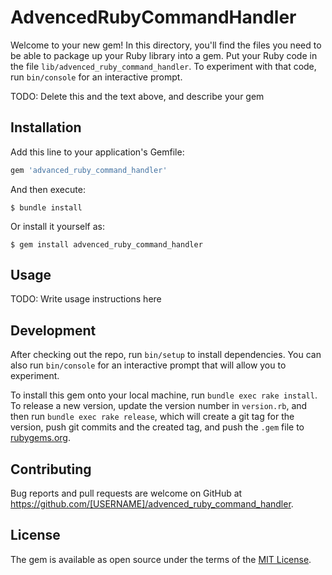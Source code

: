 # AdvencedRubyCommandHandler

Welcome to your new gem! In this directory, you'll find the files you need to be able to package up your Ruby library into a gem. Put your Ruby code in the file `lib/advenced_ruby_command_handler`. To experiment with that code, run `bin/console` for an interactive prompt.

TODO: Delete this and the text above, and describe your gem

## Installation

Add this line to your application's Gemfile:

```ruby
gem 'advanced_ruby_command_handler'
```

And then execute:

    $ bundle install

Or install it yourself as:

    $ gem install advenced_ruby_command_handler

## Usage

TODO: Write usage instructions here

## Development

After checking out the repo, run `bin/setup` to install dependencies. You can also run `bin/console` for an interactive prompt that will allow you to experiment.

To install this gem onto your local machine, run `bundle exec rake install`. To release a new version, update the version number in `version.rb`, and then run `bundle exec rake release`, which will create a git tag for the version, push git commits and the created tag, and push the `.gem` file to [rubygems.org](https://rubygems.org).

## Contributing

Bug reports and pull requests are welcome on GitHub at https://github.com/[USERNAME]/advenced_ruby_command_handler.

## License

The gem is available as open source under the terms of the [MIT License](https://opensource.org/licenses/MIT).
